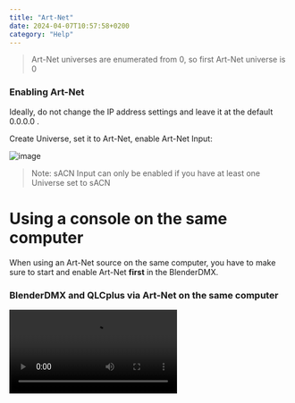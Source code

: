 ```yaml
---
title: "Art-Net"
date: 2024-04-07T10:57:58+0200
category: "Help"
---
```

> Art-Net universes are enumerated from 0, so first Art-Net universe is 0

### Enabling Art-Net

Ideally, do not change the IP address settings and leave it at the default 0.0.0.0 .

Create Universe, set it to Art-Net, enable Art-Net Input:

![image](../media/enable_artnet.png)

> Note: sACN Input can only be enabled if you have at least one Universe set to sACN

# Using a console on the same computer

When using an Art-Net source on the same computer, you have to make sure to start and enable Art-Net **first** in the BlenderDMX.

### BlenderDMX and QLCplus via Art-Net on the same computer

<video src="https://github.com/open-stage/blender-dmx/assets/3680926/17bf5c20-35fe-4e11-8122-0f58e46398e7" controls="controls" >

